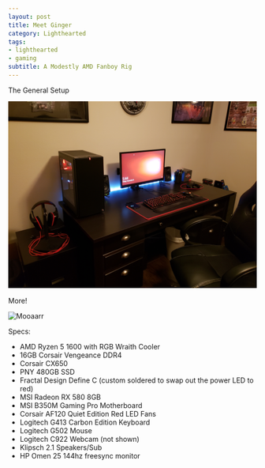 ```yaml
---
layout: post
title: Meet Ginger
category: Lighthearted
tags:
- lighthearted
- gaming
subtitle: A Modestly AMD Fanboy Rig
---
```


The General Setup

![Moar](/img/2018pcbuild1.jpg)

More!

![Mooaarr](/img/2018pcbuild4.jpg)

Specs:
- AMD Ryzen 5 1600 with RGB Wraith Cooler
- 16GB Corsair Vengeance DDR4
- Corsair CX650
- PNY 480GB SSD
- Fractal Design Define C (custom soldered to swap out the power LED to red)
- MSI Radeon RX 580 8GB
- MSI B350M Gaming Pro Motherboard
- Corsair AF120 Quiet Edition Red LED Fans
- Logitech G413 Carbon Edition Keyboard
- Logitech G502 Mouse
- Logitech C922 Webcam (not shown)
- Klipsch 2.1 Speakers/Sub
- HP Omen 25 144hz freesync monitor


